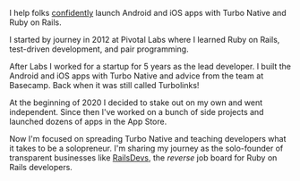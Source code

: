 ---
---

<p class="lead">I help folks <a href="/services">confidently</a> launch Android and iOS apps with Turbo Native and Ruby on Rails.</p>

I started by journey in 2012 at Pivotal Labs where I learned Ruby on Rails, test-driven development, and pair programming.

After Labs I worked for a startup for 5 years as the lead developer. I built the Android and iOS apps with Turbo Native and advice from the team at Basecamp. Back when it was still called Turbolinks!

At the beginning of 2020 I decided to stake out on my own and went independent. Since then I've worked on a bunch of side projects and launched dozens of apps in the App Store.

Now I'm focused on spreading Turbo Native and teaching developers what it takes to be a solopreneur. I'm sharing my journey as the solo-founder of transparent businesses like [RailsDevs](https://railsdevs.com), the _reverse_ job board for Ruby on Rails developers.
